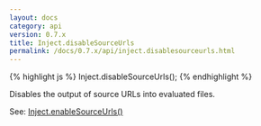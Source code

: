 ```yaml
---
layout: docs
category: api
version: 0.7.x
title: Inject.disableSourceUrls
permalink: /docs/0.7.x/api/inject.disablesourceurls.html
---
```


{% highlight js %}
Inject.disableSourceUrls();
{% endhighlight %}

Disables the output of source URLs into evaluated files.

See: [Inject.enableSourceUrls()](/docs/0.7.x/api/inject.enablesourceurls.html)
